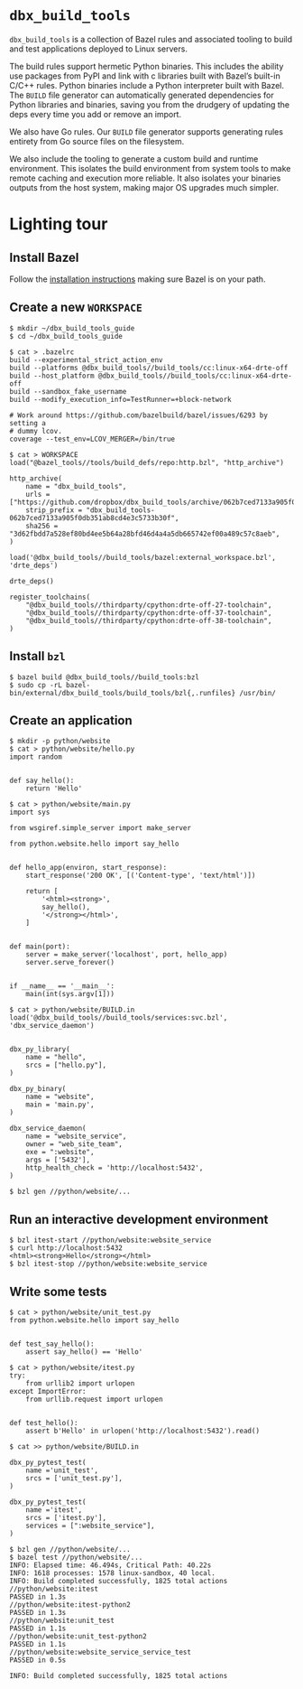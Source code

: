 # `dbx_build_tools`
`dbx_build_tools` is a collection of Bazel rules and associated tooling to build and test applications deployed to Linux servers.

The build rules support hermetic Python binaries. This includes the ability use packages from PyPI and link with c libraries built with Bazel’s built-in C/C++ rules. Python binaries include a Python interpreter built with Bazel.  The `BUILD` file generator can automatically generated dependencies for Python libraries and binaries, saving you from the drudgery of updating the deps every time you add or remove an import.

We also have Go rules. Our `BUILD` file generator supports generating rules entirety from Go source files on the filesystem.

We also include the tooling to generate a custom build and runtime environment. This isolates the build environment from system tools to make remote caching and execution more reliable. It also isolates your binaries outputs from the host system, making major OS upgrades much simpler.

# Lighting tour
## Install Bazel
Follow the [installation instructions](https://docs.bazel.build/versions/master/install.html) making sure Bazel is on your path.

## Create a new `WORKSPACE`

```console
$ mkdir ~/dbx_build_tools_guide
$ cd ~/dbx_build_tools_guide

$ cat > .bazelrc
build --experimental_strict_action_env
build --platforms @dbx_build_tools//build_tools/cc:linux-x64-drte-off
build --host_platform @dbx_build_tools//build_tools/cc:linux-x64-drte-off
build --sandbox_fake_username
build --modify_execution_info=TestRunner=+block-network

# Work around https://github.com/bazelbuild/bazel/issues/6293 by setting a
# dummy lcov.
coverage --test_env=LCOV_MERGER=/bin/true

$ cat > WORKSPACE
load("@bazel_tools//tools/build_defs/repo:http.bzl", "http_archive")

http_archive(
    name = "dbx_build_tools",
    urls = ["https://github.com/dropbox/dbx_build_tools/archive/062b7ced7133a905f0db351ab8cd4e3c5733b30f.tar.gz"],
    strip_prefix = "dbx_build_tools-062b7ced7133a905f0db351ab8cd4e3c5733b30f",
    sha256 = "3d62fbdd7a528ef80bd4ee5b64a28bfd46d4a4a5db665742ef00a489c57c8aeb",
)

load('@dbx_build_tools//build_tools/bazel:external_workspace.bzl', 'drte_deps')

drte_deps()

register_toolchains(
    "@dbx_build_tools//thirdparty/cpython:drte-off-27-toolchain",
    "@dbx_build_tools//thirdparty/cpython:drte-off-37-toolchain",
    "@dbx_build_tools//thirdparty/cpython:drte-off-38-toolchain",
)
```
## Install `bzl`
```console
$ bazel build @dbx_build_tools//build_tools:bzl
$ sudo cp -rL bazel-bin/external/dbx_build_tools/build_tools/bzl{,.runfiles} /usr/bin/
```

## Create an application
```console
$ mkdir -p python/website
$ cat > python/website/hello.py
import random


def say_hello():
    return 'Hello'

$ cat > python/website/main.py
import sys

from wsgiref.simple_server import make_server

from python.website.hello import say_hello


def hello_app(environ, start_response):
    start_response('200 OK', [('Content-type', 'text/html')])

    return [
        '<html><strong>',
        say_hello(),
        '</strong></html>',
    ]


def main(port):
    server = make_server('localhost', port, hello_app)
    server.serve_forever()


if __name__ == '__main__':
    main(int(sys.argv[1]))

$ cat > python/website/BUILD.in
load('@dbx_build_tools//build_tools/services:svc.bzl', 'dbx_service_daemon')


dbx_py_library(
    name = "hello",
    srcs = ["hello.py"],
)

dbx_py_binary(
    name = "website",
    main = 'main.py',
)

dbx_service_daemon(
    name = "website_service",
    owner = "web_site_team",
    exe = ":website",
    args = ['5432'],
    http_health_check = 'http://localhost:5432',
)

$ bzl gen //python/website/...
```

## Run an interactive development environment
```console
$ bzl itest-start //python/website:website_service
$ curl http://localhost:5432
<html><strong>Hello</strong></html>
$ bzl itest-stop //python/website:website_service
```

## Write some tests
```console
$ cat > python/website/unit_test.py
from python.website.hello import say_hello


def test_say_hello():
    assert say_hello() == 'Hello'

$ cat > python/website/itest.py
try:
    from urllib2 import urlopen
except ImportError:
    from urllib.request import urlopen


def test_hello():
    assert b'Hello' in urlopen('http://localhost:5432').read()

$ cat >> python/website/BUILD.in

dbx_py_pytest_test(
    name ='unit_test',
    srcs = ['unit_test.py'],
)

dbx_py_pytest_test(
    name ='itest',
    srcs = ['itest.py'],
    services = [":website_service"],
)

$ bzl gen //python/website/...
$ bazel test //python/website/...
INFO: Elapsed time: 46.494s, Critical Path: 40.22s
INFO: 1618 processes: 1578 linux-sandbox, 40 local.
INFO: Build completed successfully, 1825 total actions
//python/website:itest                                                   PASSED in 1.3s
//python/website:itest-python2                                           PASSED in 1.3s
//python/website:unit_test                                               PASSED in 1.1s
//python/website:unit_test-python2                                       PASSED in 1.1s
//python/website:website_service_service_test                            PASSED in 0.5s

INFO: Build completed successfully, 1825 total actions
```
